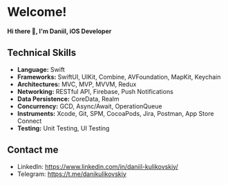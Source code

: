 # Welcome!
**Hi there 👋, I'm Daniil, iOS Developer**  

## **Technical Skills**
- **Language:** Swift
- **Frameworks:** SwiftUI, UIKit, Combine, AVFoundation, MapKit, Keychain  
- **Architectures:** MVC, MVP, MVVM, Redux 
- **Networking:** RESTful API, Firebase, Push Notifications
- **Data Persistence:** CoreData, Realm
- **Concurrency:** GCD, Async/Await, OperationQueue
- **Instruments:** Xcode, Git, SPM, CocoaPods, Jira, Postman, App Store Connect    
- **Testing:** Unit Testing, UI Testing  

## Contact me

- LinkedIn: https://www.linkedin.com/in/daniil-kulikovskiy/
- Telegram: https://t.me/danikulikovskiy
